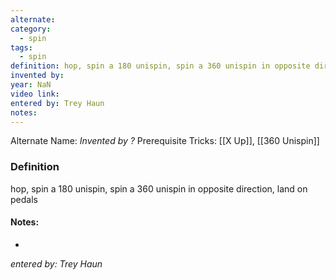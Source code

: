 ```yaml
---
alternate: 
category:
  - spin
tags:
  - spin
definition: hop, spin a 180 unispin, spin a 360 unispin in opposite direction, land on pedals
invented by: 
year: NaN
video link: 
entered by: Trey Haun
notes: 
---
```

Alternate Name: 
*Invented by ?*
Prerequisite Tricks: [[X Up]], [[360 Unispin]]

### Definition
hop, spin a 180 unispin, spin a 360 unispin in opposite direction, land on pedals


#### Notes:
- 
*entered by: Trey Haun*
